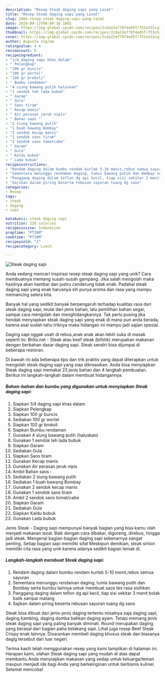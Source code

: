 ```yaml
---
description: "Resep Steak daging sapi yang Lezat"
title: "Resep Steak daging sapi yang Lezat"
slug: 2866-resep-steak-daging-sapi-yang-lezat
date: 2020-09-12T00:49:10.100Z
image: https://img-global.cpcdn.com/recipes/2cda22ef79f4ed5f/751x532cq70/steak-daging-sapi-foto-resep-utama.jpg
thumbnail: https://img-global.cpcdn.com/recipes/2cda22ef79f4ed5f/751x532cq70/steak-daging-sapi-foto-resep-utama.jpg
cover: https://img-global.cpcdn.com/recipes/2cda22ef79f4ed5f/751x532cq70/steak-daging-sapi-foto-resep-utama.jpg
author: Augusta Ingram
ratingvalue: 4.4
reviewcount: 6
recipeingredient:
- "1/4 daging sapi khas dalam"
- " Pelengkap"
- "100 gr buncis"
- "100 gr wortel"
- "100 gr brokoli"
- " Bumbu rendaman"
- "4 siung bawang putih haluskan"
- "1 sendok teh lada bubuk"
- " Garam"
- " Gula"
- " Saos tiram"
- " Kecap manis"
- " Air perasan jeruk nipis"
- " Bahan saos "
- "2 siung bawang putih"
- "1 buah bawang Bombay"
- "2 sendok kecap manis"
- "1 sendok saos tiram"
- "2 sendok saos tomatcabe"
- " Garam"
- " Gula"
- " Kaldu bubuk"
- " Lada bubuk"
recipeinstructions:
- "Rendam daging dalam bumbu rendam kurleb 5-10 menit,rebus semua sayuran"
- "Sementara menunggu rendaman daging, tumis bawang putih dan Bombay serta bumbu lainnya untuk membuat saos tes rasa sisihkan"
- "Panggang daging dalam teflon dg api kecil, tiap sisi sekitar 3 menit bolak balik sampai matang"
- "Sajikan dalam piring beserta rebusan sayuran tuang dg saos"
categories:
- Resep
tags:
- steak
- daging
- sapi

katakunci: steak daging sapi 
nutrition: 228 calories
recipecuisine: Indonesian
preptime: "PT26M"
cooktime: "PT39M"
recipeyield: "2"
recipecategory: Lunch

---
```



![Steak daging sapi](https://img-global.cpcdn.com/recipes/2cda22ef79f4ed5f/751x532cq70/steak-daging-sapi-foto-resep-utama.jpg)

Anda sedang mencari inspirasi resep steak daging sapi yang unik? Cara membuatnya memang susah-susah gampang. Jika salah mengolah maka hasilnya akan hambar dan justru cenderung tidak enak. Padahal steak daging sapi yang enak harusnya sih punya aroma dan rasa yang mampu memancing selera kita.

Banyak hal yang sedikit banyak berpengaruh terhadap kualitas rasa dari steak daging sapi, mulai dari jenis bahan, lalu pemilihan bahan segar, sampai cara mengolah dan menghidangkannya. Tak perlu pusing jika hendak menyiapkan steak daging sapi yang enak di mana pun anda berada, karena asal sudah tahu triknya maka hidangan ini mampu jadi sajian spesial.

Daging sapi nggak usah di rebus,anak anak akan lebih suka di masak seperti ini. Brilio.net - Steak atau beef steak (bifstik) merupakan makanan dengan berbahan dasar daging sapi. Steak sendiri bisa dijumpai di beberapa restoran.


Di bawah ini ada beberapa tips dan trik praktis yang dapat diterapkan untuk mengolah steak daging sapi yang siap dikreasikan. Anda bisa menyiapkan Steak daging sapi memakai 23 jenis bahan dan 4 langkah pembuatan. Berikut ini langkah-langkah dalam membuat hidangannya.

<!--inarticleads1-->

##### Bahan-bahan dan bumbu yang digunakan untuk menyiapkan Steak daging sapi:

1. Siapkan 1/4 daging sapi khas dalam
1. Siapkan  Pelengkap
1. Siapkan 100 gr buncis
1. Sediakan 100 gr wortel
1. Siapkan 100 gr brokoli
1. Siapkan  Bumbu rendaman
1. Gunakan 4 siung bawang putih (haluskan)
1. Gunakan 1 sendok teh lada bubuk
1. Siapkan  Garam
1. Sediakan  Gula
1. Siapkan  Saos tiram
1. Gunakan  Kecap manis
1. Gunakan  Air perasan jeruk nipis
1. Ambil  Bahan saos :
1. Sediakan 2 siung bawang putih
1. Sediakan 1 buah bawang Bombay
1. Gunakan 2 sendok kecap manis
1. Gunakan 1 sendok saos tiram
1. Ambil 2 sendok saos tomat/cabe
1. Siapkan  Garam
1. Sediakan  Gula
1. Siapkan  Kaldu bubuk
1. Gunakan  Lada bubuk


Jenis Steak - Daging sapi mempunyai banyak bagian yang bisa kamu olah menjadi makanan lezat. Baik dengan cara dibakar, digoreng, direbus, hingga jadi steak. Mengenal bagian-bagian daging sapi sebenarnya sangat penting. Setiap bagian sapi memiliki sifat Meskipun demikian, steak sirloin memiliki cita rasa yang unik karena adanya sedikit bagian lemak di. 

<!--inarticleads2-->

##### Langkah-langkah membuat Steak daging sapi:

1. Rendam daging dalam bumbu rendam kurleb 5-10 menit,rebus semua sayuran
1. Sementara menunggu rendaman daging, tumis bawang putih dan Bombay serta bumbu lainnya untuk membuat saos tes rasa sisihkan
1. Panggang daging dalam teflon dg api kecil, tiap sisi sekitar 3 menit bolak balik sampai matang
1. Sajikan dalam piring beserta rebusan sayuran tuang dg saos


Steak bisa dibuat dari jenis-jenis daging tertentu misalnya saja daging sapi, daging kambing, daging domba bahkan daging ayam. Tetapi memang jenis steak daging sapi yang paling banyak diminati. Round merupakan daging yang berasal dari bagian paha belakang sapi. Lihat juga resep Beef Steak Crispy enak lainnya. Disarankan membeli daging khusus steak dan biasanya dagig tersebut dari luar negeri. 

Terima kasih telah menggunakan resep yang kami tampilkan di halaman ini. Harapan kami, olahan Steak daging sapi yang mudah di atas dapat membantu Anda menyiapkan makanan yang sedap untuk keluarga/teman maupun menjadi ide bagi Anda yang berkeinginan untuk berbisnis kuliner. Selamat mencoba!
